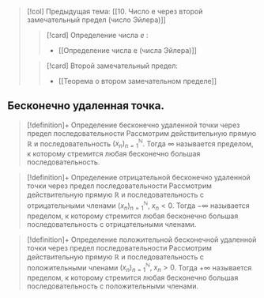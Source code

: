 > [!col] Предыдущая тема: [[10. Число e через второй замечательный предел (число Эйлера)]]
>> [!card] Определение числа $e$ :
>> * [[Определение числа e (числа Эйлера)]]
>
>> [!card] Второй замечательный предел:
>> * [[Теорема о втором замечательном пределе]]
## Бесконечно удаленная точка. 
> [!definition]+ Определение бесконечно удаленной точки через предел последовательности
> Рассмотрим действительную прямую $\mathbb{R}$ и последовательность $(x_n)_{n=1}^{\mathbb N}$. Тогда $\infty$ называется пределом, к которому стремится любая бесконечно большая последовательность.  

> [!definition]+ Определение отрицательной бесконечно удаленной точки через предел последовательности
> Рассмотрим действительную прямую $\mathbb{R}$ и последовательность с отрицательными членами $(x_n)_{n=1}^{\mathbb N}, \; x_n < 0$. Тогда $-\infty$ называется пределом, к которому стремится любая бесконечно большая последовательность с отрицательными членами.

> [!definition]+ Определение положительной бесконечной удаленной точки через предел последовательности
> Рассмотрим действительную прямую $\mathbb{R}$ и последовательность с положительными членами $(x_n)_{n=1}^{\mathbb N}, \; x_n > 0$. Тогда $+\infty$ называется пределом, к которому стремится любая бесконечно большая последовательность с положительными членами.

